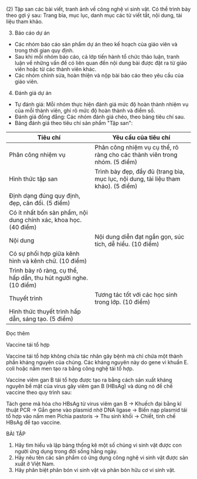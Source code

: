 (2) Tập san các bài viết, tranh ảnh về công nghệ vi sinh vật. Có thể trình bày theo gợi ý sau: Trang bìa, mục lục, danh mục các từ viết tắt, nội dung, tài liệu tham khảo.

3. Báo cáo dự án
- Các nhóm báo cáo sản phẩm dự án theo kế hoạch của giáo viên và trong thời gian quy định.
- Sau khi mỗi nhóm báo cáo, cả lớp tiến hành tổ chức thảo luận, tranh luận về những vấn đề có liên quan đến nội dung bài được đặt ra từ giáo viên hoặc từ các thành viên khác.
- Các nhóm chỉnh sửa, hoàn thiện và nộp bài báo cáo theo yêu cầu của giáo viên.

4. Đánh giá dự án
- Tự đánh giá: Mỗi nhóm thực hiện đánh giá mức độ hoàn thành nhiệm vụ của mỗi thành viên, ghi rõ mức độ hoàn thành và điểm số.
- Đánh giá đồng đẳng: Các nhóm đánh giá chéo, theo bảng tiêu chí sau.
- Bảng đánh giá theo tiêu chí sản phẩm "Tập san":

Tiêu chí | Yêu cầu của tiêu chí
--- | ---
Phân công nhiệm vụ | Phân công nhiệm vụ cụ thể, rõ ràng cho các thành viên trong nhóm. (5 điểm)
Hình thức tập san | Trình bày đẹp, đầy đủ (trang bìa, mục lục, nội dung, tài liệu tham khảo). (5 điểm)
 | Định dạng đúng quy định, đẹp, cân đối. (5 điểm)
 | Có ít nhất bốn sản phẩm, nội dung chính xác, khoa học. (40 điểm)
Nội dung | Nội dung diễn đạt ngắn gọn, súc tích, dễ hiểu. (10 điểm)
 | Có sự phối hợp giữa kênh hình và kênh chữ. (10 điểm)
 | Trình bày rõ ràng, cụ thể, hấp dẫn, thu hút người nghe. (10 điểm)
Thuyết trình | Tương tác tốt với các học sinh trong lớp. (10 điểm)
 | Hình thức thuyết trình hấp dẫn, sáng tạo. (5 điểm)

Đọc thêm

Vaccine tái tổ hợp

Vaccine tái tổ hợp không chứa tác nhân gây bệnh mà chỉ chứa một thành phần kháng nguyên của chúng. Các kháng nguyên này do gene vi khuẩn E. coli hoặc nấm men tạo ra bằng công nghệ tái tổ hợp.

Vaccine viêm gan B tái tổ hợp được tạo ra bằng cách sản xuất kháng nguyên bề mặt của virus gây viêm gan B (HBsAg) và dùng nó để chế vaccine theo quy trình sau:

Tách gene mã hóa cho HBsAg từ virus viêm gan B → Khuếch đại bằng kĩ thuật PCR → Gắn gene vào plasmid nhờ DNA ligase → Biến nạp plasmid tái tổ hợp vào nấm men Pichia pastoris → Thu sinh khối → Chiết, tinh chế HBsAg để tạo vaccine.

BÀI TẬP

1. Hãy tìm hiểu và lập bảng thống kê một số chủng vi sinh vật được con người ứng dụng trong đời sống hằng ngày.
2. Hãy nêu tên các sản phẩm có ứng dụng công nghệ vi sinh vật được sản xuất ở Việt Nam.
3. Hãy phân biệt phân bón vi sinh vật và phân bón hữu cơ vi sinh vật.